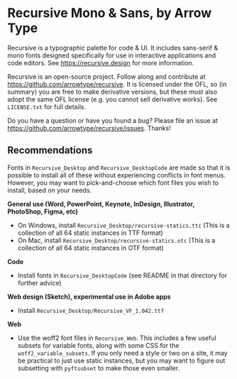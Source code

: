 # Recursive Mono & Sans, by Arrow Type

Recursive is a typographic palette for code & UI. It includes sans-serif & mono fonts designed specifically for use in interactive applications and code editors. See https://recursive.design for more information.

Recursive is an open-source project. Follow along and contribute at https://github.com/arrowtype/recursive. It is licensed under the OFL, so (in summary) you are free to make derivative versions, but these must also adopt the same OFL license (e.g. you cannot sell derivative works). See `LICENSE.txt` for full details.

Do you have a question or have you found a bug? Please file an issue at https://github.com/arrowtype/recursive/issues. Thanks!

## Recommendations

Fonts in `Recursive_Desktop` and `Recursive_DesktopCode` are made so that it is possible to install all of these without experiencing conflicts in font menus. However, you may want to pick-and-choose which font files you wish to install, based on your needs.

**General use (Word, PowerPoint, Keynote, InDesign, Illustrator, PhotoShop, Figma, etc)**

- On Windows, install `Recursive_Desktop/recursive-statics.ttc` (This is a collection of all 64 static instances in TTF format)
- On Mac, install `Recursive_Desktop/recursive-statics.otc` (This is a collection of all 64 static instances in OTF format)

**Code**

- Install fonts in `Recursive_DesktopCode` (see README in that directory for further advice)

**Web design (Sketch), experimental use in Adobe apps**

- Install `Recursive_Desktop/Recursive_VF_1.042.ttf`

**Web**

- Use the woff2 font files in `Recursive_Web`. This includes a few useful subsets for variable fonts, along with some CSS for the `woff2_variable_subsets`. If you only need a style or two on a site, it may be practical to just use static instances, but you may want to figure out subsetting with `pyftsubset` to make those even smaller.

